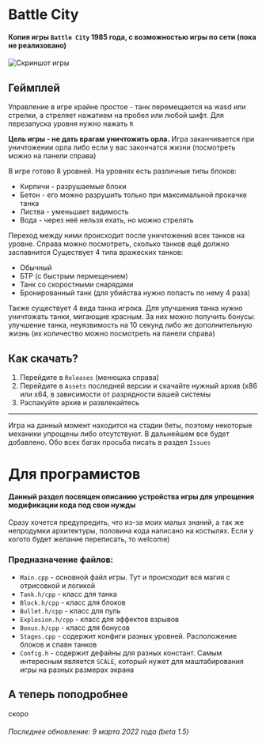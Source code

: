 # Battle City
#### Копия игры `Battle City` 1985 года, с возможностью игры по сети (пока не реализовано)
![Скриншот игры](https://i.imgur.com/2cd2Gdz.png)

## Геймплей
Управление в игре крайне простое - танк перемещается на wasd или стрелки, а стреляет нажатием на пробел или любой шифт. Для перезапуска уровня нужно нажать `R`

**Цель игры - не дать врагам уничтожить орла.** Игра заканчивается при уничтожении орла либо если у вас закончатся жизни (посмотреть можно на панели справа)

В игре готово 8 уровней. На уровнях есть различные типы блоков:
- Кирпичи - разрушаемые блоки
- Бетон - его можно разрушить только при максимальной прокачке танка
- Листва - уменьшает видимость
- Вода - через неё нельзя ехать, но можно стрелять

Переход между ними происходит после уничтожения всех танков на уровне. Справа можно посмотреть, сколько танков ещё должно заспавнится
Существует 4 типа вражеских танков:
- Обычный
- БТР (с быстрым пермещением)
- Танк со скоростными снарядами
- Бронированный танк (для убийства нужно попасть по нему 4 раза)

Также существует 4 вида танка игрока. Для улучшения танка нужно уничтожать танки, мигающие красным. За них можно получить бонусы: улучшение танка, неуязвимость на 10 секунд либо же дополнительную жизнь (их количество можно посмотреть на панели справа)

## Как скачать?
1) Перейдите в `Releases` (менюшка справа)
2) Перейдите в `Assets` последней версии и скачайте нужный архив (х86 или х64, в зависимости от разрядности вашей системы
3) Распакуйте архив и развлекайтесь
____
Игра на данный момент находится на стадии беты, поэтому некоторые механики упрощены либо отсутствуют. В дальнейшем все будет добавлено. Обо всех багах просьба писать в раздел `Issues`

# Для програмистов
#### Данный раздел посвящен описанию устройства игры для упрощения модификации кода под свои нужды
Сразу хочется предупредить, что из-за моих малых знаний, а так же непродумки архитектуры, половина кода написано на костылях. Если у когото будет желание переписать, то welcome)

### Предназначение файлов:
- `Main.cpp` - основной файл игры. Тут и происходит вся магия с отрисовкой и логикой
- `Tank.h/cpp` - класс для танка
- `Block.h/cpp` - класс для блоков
- `Bullet.h/cpp` - класс для пуль
- `Explosion.h/cpp` - класс для эффектов взрывов
- `Bonus.h/cpp` - класс для бонусов
- `Stages.cpp` - содержит конфиги разных уровней. Расположение блоков и спавн танков
- `Config.h` - содержит дефайны для разных констант. Самым интересным является `SCALE`, который нужет для маштабирования игры на разных размерах экрана

## А теперь поподробнее
скоро

###### Последнее обновление: 9 марта 2022 года (beta 1.5)
